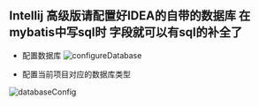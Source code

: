 ## Intellij 高级版请配置好IDEA的自带的数据库 在mybatis中写sql时 字段就可以有sql的补全了

- 配置数据库
![configureDatabase](https://raw.githubusercontent.com/gejun123456/MyBatisCodeHelper-Pro/master/screenshots/configureDatabase.png)

- 配置当前项目对应的数据库类型

![databaseConfig](https://raw.githubusercontent.com/gejun123456/MyBatisCodeHelper-Pro/master/screenshots/configDatabase.png)
